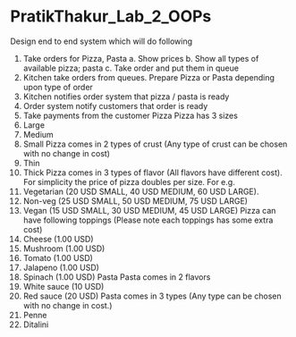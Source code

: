 # PratikThakur_Lab_2_OOPs

Design end to end system which will do following
1. Take orders for Pizza, Pasta
a. Show prices
b. Show all types of available pizza; pasta
c. Take order and put them in queue
2. Kitchen take orders from queues. Prepare Pizza or Pasta depending upon type of order
3. Kitchen notifies order system that pizza / pasta is ready
4. Order system notify customers that order is ready
5. Take payments from the customer
Pizza
Pizza has 3 sizes
1. Large
2. Medium
3. Small
Pizza comes in 2 types of crust (Any type of crust can be chosen with no change in cost)
1. Thin
2. Thick
Pizza comes in 3 types of flavor (All flavors have different cost). For simplicity the price of pizza
doubles per size. For e.g.
1. Vegetarian (20 USD SMALL, 40 USD MEDIUM, 60 USD LARGE).
2. Non-veg (25 USD SMALL, 50 USD MEDIUM, 75 USD LARGE)
3. Vegan (15 USD SMALL, 30 USD MEDIUM, 45 USD LARGE)
Pizza can have following toppings (Please note each toppings has some extra cost)
1. Cheese (1.00 USD)
2. Mushroom (1.00 USD)
3. Tomato (1.00 USD)
4. Jalapeno (1.00 USD)
5. Spinach (1.00 USD)
Pasta
Pasta comes in 2 flavors
1. White sauce (10 USD)
2. Red sauce (20 USD)
Pasta comes in 3 types (Any type can be chosen with no change in cost.)
1. Penne
2. Ditalini